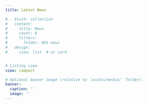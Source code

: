 ```yaml
---
title: Latest News

# - block: collection
#   content:
#     title: News
#     count: 8
#     filters:
#       folder: 001-news
#   design:
#     view: list  # or card


# Listing view
view: compact

# Optional banner image (relative to `assets/media/` folder).
banner:
  caption: ''
  image: ''
---
```

